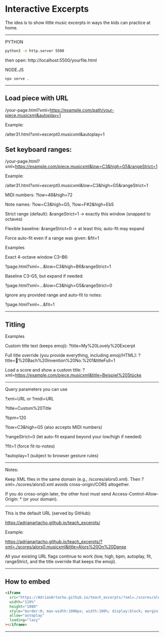 # Interactive Excerpts

The idea is to show little music excerpts in ways the kids can practice at home.

---

PYTHON

```bash
python3 -m http.server 5500
```

then open:
http://localhost:5500/yourfile.html

NODE.JS

```
npx serve .
```

---

## Load piece with URL

/your-page.html?xml=https://example.com/path/your-piece.musicxml&autoplay=1

Example:

/alter31.html?xml=excerpt0.musicxml&autoplay=1

## Set keyboard ranges:

/your-page.html?xml=https://example.com/piece.musicxml&low=C3&high=G5&rangeStrict=1

Example:

/alter31.html?xml=excerpt0.musicxml&low=C3&high=G5&rangeStrict=1

MIDI numbers: ?low=48&high=72

Note names: ?low=C3&high=G5, ?low=F#2&high=Eb5

Strict range (default): &rangeStrict=1 → exactly this window (snapped to octaves)

Flexible baseline: &rangeStrict=0 → at least this; auto-fit may expand

Force auto-fit even if a range was given: &fit=1

Examples

Exact 4-octave window C3–B6:

?page.html?xml=...&low=C3&high=B6&rangeStrict=1


Baseline C3–G5, but expand if needed:

?page.html?xml=...&low=C3&high=G5&rangeStrict=0


Ignore any provided range and auto-fit to notes:

?page.html?xml=...&fit=1

---

## Titling

Examples

Custom title text (keeps emoji):
?title=My%20Lovely%20Excerpt

Full title override (you provide everything, including emoji/HTML):
?title=<span>🎼%20Bach%20Invention%20No.%201</span>&titleFull=1

Load a score and show a custom title:
?xml=https://example.com/piece.musicxml&title=Beispiel%20Stücke

---

Query parameters you can use

?xml=URL or ?midi=URL

?title=Custom%20Title

?bpm=120

?low=C3&high=G5 (also accepts MIDI numbers)

?rangeStrict=0 (let auto-fit expand beyond your low/high if needed)

?fit=1 (force fit-to-notes)

?autoplay=1 (subject to browser gesture rules)

---

Notes:

Keep XML files in the same domain (e.g., /scores/alors0.xml). Then ?xml=./scores/alors0.xml avoids cross-origin/CORS altogether.

If you do cross-origin later, the other host must send Access-Control-Allow-Origin: * (or your domain).

---

This is the default URL (served by GitHub):

https://adrianartacho.github.io/teach_excerpts/

Example:

https://adrianartacho.github.io/teach_excerpts/?xml=./scores/alors0.musicxml&title=Alors%20On%20Danse

All your existing URL flags continue to work (low, high, bpm, autoplay, fit, rangeStrict, and the title override that keeps the emoji).

---

## How to embed

```html
<iframe
  src="https://AdrianArtacho.github.io/teach_excerpts/?xml=./scores/alors0.musicxml&title=Alors%20On%20Danse&autoplay=1"
  width="110%"
  height="1000"
  style="border:0; max-width:1000px; width:100%; display:block; margin:0 auto;"
  allow="autoplay"
  loading="lazy"
></iframe>
```

---

